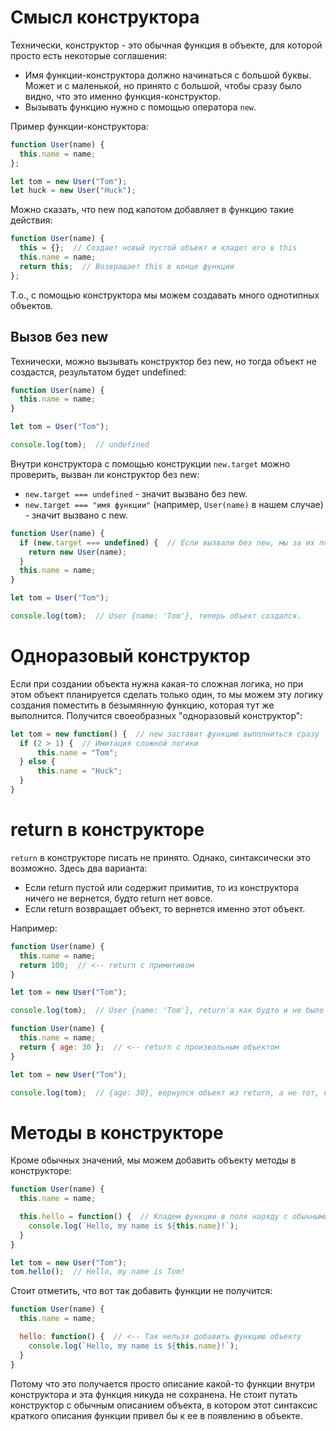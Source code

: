 # Смысл конструктора

Технически, конструктор - это обычная функция в объекте, для которой просто есть некоторые соглашения:

* Имя функции-конструктора должно начинаться с большой буквы. Может и с маленькой, но принято с большой, чтобы сразу было видно, что это именно функция-конструктор.
* Вызывать функцию нужно с помощью оператора `new`.

Пример функции-конструктора:

```javascript
function User(name) {
  this.name = name;
};

let tom = new User("Tom");
let huck = new User("Huck");
```

Можно сказать, что new под капотом добавляет в функцию такие действия:

```javascript
function User(name) {
  this = {};  // Создает новый пустой объект и кладет его в this
  this.name = name;
  return this;  // Возвращает this в конце функции
};
```

Т.о., с помощью конструктора мы можем создавать много однотипных объектов.

## Вызов без new

Технически, можно вызывать конструктор без new, но тогда объект не создастся, результатом будет undefined:

```javascript
function User(name) {
  this.name = name;
}

let tom = User("Tom");

console.log(tom);  // undefined
```

Внутри конструктора с помощью конструкции `new.target` можно проверить, вызван ли конструктор без new:

* `new.target === undefined` - значит вызвано без new.
* `new.target === "имя функции"` (например, `User(name)` в нашем случае) - значит вызвано с new.

```javascript
function User(name) {
  if (new.target === undefined) {  // Если вызвали без new, мы за их поправим
    return new User(name);
  }
  this.name = name;
}

let tom = User("Tom");

console.log(tom);  // User {name: 'Tom'}, теперь объект создался.
```

# Одноразовый конструктор

Если при создании объекта нужна какая-то сложная логика, но при этом объект планируется сделать только один, то мы можем эту логику создания поместить в безымянную функцию, которая тут же выполнится. Получится своеобразных "одноразовый конструктор":

```javascript
let tom = new function() {  // new заставит функцию выполниться сразу
  if (2 > 1) {  // Имитация сложной логики
      this.name = "Tom";
  } else {
      this.name = "Huck";
  }
}
```

# return в конструкторе

`return` в конструкторе писать не принято. Однако, синтаксически это возможно. Здесь два варианта:

* Если return пустой или содержит примитив, то из конструктора ничего не вернется, будто return нет вовсе.
* Если return возвращает объект, то вернется именно этот объект.

Например:

```javascript
function User(name) {
  this.name = name;
  return 100;  // <-- return с примитивом
}

let tom = new User("Tom");

console.log(tom);  // User {name: 'Tom'}, return'а как будто и не было
```

```javascript
function User(name) {
  this.name = name;
  return { age: 30 };  // <-- return с произвольным объектом
}

let tom = new User("Tom");

console.log(tom);  // {age: 30}, вернулся объект из return, а не тот, который мы хотели создать.
```

# Методы в конструкторе

Кроме обычных значений, мы можем добавить объекту методы в конструкторе:

```javascript
function User(name) {
  this.name = name;

  this.hello = function() {  // Кладем функции в поля наряду с обычными значениями
    console.log(`Hello, my name is ${this.name}!`);
  }
}

let tom = new User("Tom");
tom.hello();  // Hello, my name is Tom!
```

Стоит отметить, что вот так добавить функции не получится:

```javascript
function User(name) {
  this.name = name;

  hello: function() {  // <-- Так нельзя добавить функцию объекту
    console.log(`Hello, my name is ${this.name}!`);
  }
}
```

Потому что это получается просто описание какой-то функции внутри конструктора и эта функция никуда не сохранена. Не стоит путать конструктор с обычным описанием объекта, в котором этот синтаксис краткого описания функции привел бы к ее в появлению в объекте.